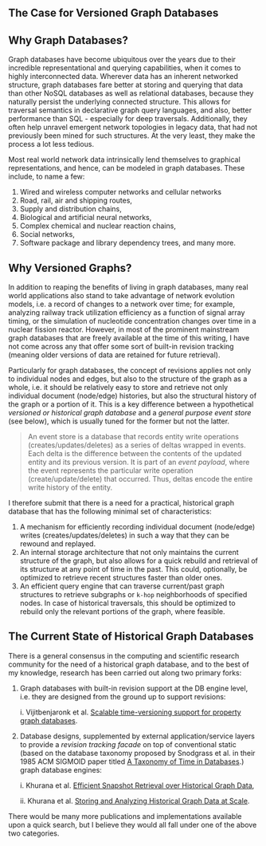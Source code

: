 ## The Case for Versioned Graph Databases

## Why Graph Databases?
Graph databases have become ubiquitous over the years due to their incredible representational and querying capabilities, when it comes to highly interconnected data. Wherever data has an inherent networked structure, graph databases fare better at storing and querying that data than other NoSQL databases as well as relational databases, because they naturally persist the underlying connected structure. This allows for traversal semantics in declarative graph query languages, and also, better performance than SQL - especially for deep traversals. Additionally, they often help unravel emergent network topologies in legacy data, that had not previously been mined for such structures. At the very least, they make the process a lot less tedious.

Most real world network data intrinsically lend themselves to graphical representations, and hence, can be modeled in graph databases. These include, to name a few:
1. Wired and wireless computer networks and cellular networks
2. Road, rail, air and shipping routes,
3. Supply and distribution chains,
4. Biological and artificial neural networks,
5. Complex chemical and nuclear reaction chains,
6. Social networks,
7. Software package and library dependency trees, and many more.

## Why Versioned Graphs?
In addition to reaping the benefits of living in graph databases, many real world applications also stand to take advantage of network evolution models, i.e. a record of changes to a network over time; for example, analyzing railway track utilization efficiency as a function of signal array timing, or the simulation of nucleotide concentration changes over time in a nuclear fission reactor. However, in most of the prominent mainstream graph databases that are freely available at the time of this writing, I have not come across any that offer some sort of built-in revision tracking (meaning older versions of data are retained for future retrieval).

Particularly for graph databases, the concept of revisions applies not only to individual nodes and edges, but also to the structure of the graph as a whole, i.e. it should be relatively easy to store and retrieve not only individual document (node/edge) histories, but also the structural history of the graph or a portion of it. This is a key difference between a hypothetical _versioned or historical graph database_ and a _general purpose event store_ (see below), which is usually tuned for the former but not the latter.

> An event store is a database that records entity write operations (creates/updates/deletes) as a series of deltas wrapped in events. Each delta is the difference between the contents of the updated entity and its previous version. It is part of an _event payload_, where the event represents the particular write operation (create/update/delete) that occurred. Thus, deltas encode the entire write history of the entity.

I therefore submit that there is a need for a practical, historical graph database that has the following minimal set of characteristics:
1. A mechanism for efficiently recording individual document (node/edge) writes (creates/updates/deletes) in such a way that they can be rewound and replayed.
2. An internal storage architecture that not only maintains the current structure of the graph, but also allows for a quick rebuild and retrieval of its structure at any point of time in the past. This could, optionally, be optimized to retrieve recent structures faster than older ones.
3. An efficient query engine that can traverse current/past graph structures to retrieve subgraphs or `k-hop` neighborhoods of specified nodes. In case of historical traversals, this should be optimized to rebuild only the relevant portions of the graph, where feasible.

## The Current State of Historical Graph Databases
There is a general consensus in the computing and scientific research community for the need of a historical graph database, and to the best of my knowledge, research has been carried out along two primary forks:

1. Graph databases with built-in revision support at the DB engine level, i.e. they are designed from the ground up to support revisions:

    i. Vijitbenjaronk et al. [Scalable time-versioning support for property graph databases](https://ieeexplore.ieee.org/document/8258092).

2. Database designs, supplemented by external application/service layers to provide a _revision tracking facade_ on top of conventional static (based on the database taxonomy proposed by Snodgrass et al. in their 1985 ACM SIGMOID paper titled [A Taxonomy of Time in Databases](https://www.researchgate.net/publication/221212735_A_Taxonomy_of_Time_in_Databases).) graph database engines:

    i. Khurana et al. [Efficient Snapshot Retrieval over Historical Graph Data](https://www.researchgate.net/publication/229556866_Efficient_Snapshot_Retrieval_over_Historical_Graph_Data),

    ii. Khurana et al. [Storing and Analyzing Historical Graph Data at Scale](https://www.researchgate.net/publication/282403421_Storing_and_Analyzing_Historical_Graph_Data_at_Scale).

There would be many more publications and implementations available upon a quick search, but I believe they would all fall under one of the above two categories.